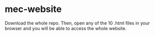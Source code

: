 # mec-website

Download the whole repo. Then, open any of the 10 .html files in your browser and you will be able to access the whole website.
